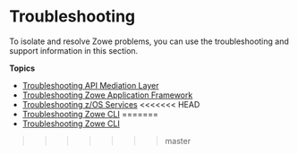 # Troubleshooting 

To isolate and resolve Zowe problems, you can use the troubleshooting and support information in this section.

**Topics**
- [Troubleshooting API Mediation Layer](troubleshoot-apiml.md)
- [Troubleshooting Zowe Application Framework](troubleshoot-app-framework.md)
- [Troubleshooting z/OS Services](troubleshoot-zos-services.md)
<<<<<<< HEAD
- [Troubleshooting Zowe CLI](troubleshoot-cli.md)
=======
- [Troubleshooting Zowe CLI](cli/troubleshoot-cli.md)
>>>>>>> master
